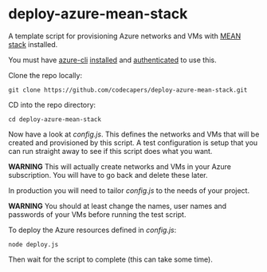 # deploy-azure-mean-stack

A template script for provisioning Azure networks and VMs with [MEAN stack](https://en.wikipedia.org/wiki/MEAN_(software_bundle)) installed.

You must have [azure-cli](https://www.npmjs.com/package/azure-cli) [installed](https://www.npmjs.com/package/azure-cli#installation) and [authenticated](https://azure.microsoft.com/en-us/documentation/articles/xplat-cli-connect/) to use this.

Clone the repo locally:

	git clone https://github.com/codecapers/deploy-azure-mean-stack.git

CD into the repo directory:

	cd deploy-azure-mean-stack

Now have a look at *config.js*. This defines the networks and VMs that will be created and provisioned by this script. A test configuration is setup that you can run straight away to see if this script does what you want. 

**WARNING** This will actually create networks and VMs in your Azure subscription. You will have to go back and delete these later.

In production you will need to tailor *config.js* to the needs of your project. 

**WARNING** You should at least change the names, user names and passwords of your VMs before running the test script.

To deploy the Azure resources defined in *config.js*:

	node deploy.js

Then wait for the script to complete (this can take some time).

 